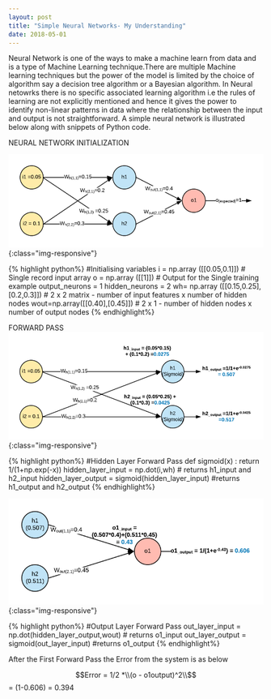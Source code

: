```yaml
---
layout: post
title: "Simple Neural Networks- My Understanding"
date: 2018-05-01
---
```


Neural Network is one of the ways to make a machine learn from data and is a type of Machine Learning technique.There are multiple Machine learning techniques but the power of the model is limited by the choice of algorithm say a decision tree algorithm or a Bayesian algorithm. In Neural netowrks there is no specific associated learning algorithm i.e the rules of learning are not explicitly mentioned and hence it gives the power to identify non-linear patterns in data where the relationship between the input and output is not straightforward.
    A simple neural network is illustrated below along with snippets of Python code.
  
NEURAL NETWORK INITIALIZATION

![Network1](/images/NN-Step1.png){:class="img-responsive"}  

{% highlight python%}
#Initialising variables
i = np.array ([[0.05,0.1]]) # Single record input array
o = np.array ([[1]]) # Output for the Single training example
output_neurons = 1
hidden_neurons = 2
wh= np.array ([[0.15,0.25],[0.2,0.3]]) # 2 x 2  matrix  - number of input features x number of hidden nodes
wout=np.array([[0.40],[0.45]]) # 2  x 1 - number of hidden nodes x number of output nodes
{% endhighlight%}

FORWARD PASS
![Network1](/images/NN-Step2.png){:class="img-responsive"}  

{% highlight python%}
#Hidden Layer Forward Pass
def sigmoid(x) :   return 1/(1+np.exp(-x))
hidden_layer_input = np.dot(i,wh) # returns h1_input and h2_input
hidden_layer_output = sigmoid(hidden_layer_input) #returns h1_output and h2_output
{% endhighlight%}

![Network2](/images/NN-Step3.png){:class="img-responsive"}  

{% highlight python%}
#Output Layer Forward Pass
out_layer_input = np.dot(hidden_layer_output,wout)  # returns o1_input
out_layer_output = sigmoid(out_layer_input) #returns o1_output
{% endhighlight%}

After the First Forward Pass the Error from the system is as below

$$Error = 1/2 *\\(o - o1output)^2\\$$ = (1-0.606) = 0.394
